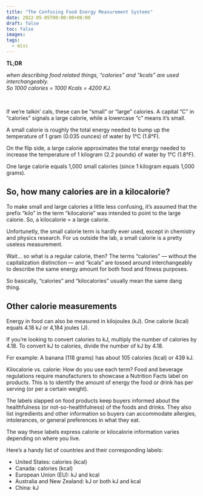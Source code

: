 ```yaml
---
title: "The Confusing Food Energy Measurement Systems"
date: 2022-05-05T00:00:00+08:00
draft: false
toc: false
images: 
tags:
  - misc
---
```


__TL;DR__

_when describing food related things, “calories” and “kcals” are used interchangeably.  
So 1000 calories = 1000 Kcals = 4200 KJ._

<br>

If we’re talkin’ cals, these can be “small” or “large” calories. A capital “C” in “calories” signals a large calorie, while a lowercase “c” means it’s small.

A small calorie is roughly the total energy needed to bump up the temperature of 1 gram (0.035 ounces) of water by 1°C (1.8°F).

On the flip side, a large calorie approximates the total energy needed to increase the temperature of 1 kilogram (2.2 pounds) of water by 1°C (1.8°F).

One large calorie equals 1,000 small calories (since 1 kilogram equals 1,000 grams).

## So, how many calories are in a kilocalorie?
To make small and large calories a little less confusing, it’s assumed that the prefix “kilo” in the term “kilocalorie” was intended to point to the large calorie. So, a kilocalorie = a large calorie.

Unfortunetly, the small calorie term is hardly ever used, except in chemistry and physics research. For us outside the lab, a small calorie is a pretty useless measurement.

Wait… so what is a regular calorie, then? The terms “calories” — without the capitalization distinction — and “kcals” are tossed around interchangeably to describe the same energy amount for both food and fitness purposes.

So basically, “calories” and “kilocalories” usually mean the same dang thing.

## Other calorie measurements
Energy in food can also be measured in kilojoules (kJ). One calorie (kcal) equals 4.18 kJ or 4,184 joules (J).

If you’re looking to convert calories to kJ, multiply the number of calories by 4.18. To convert kJ to calories, divide the number of kJ by 4.18.

For example: A banana (118 grams) has about 105 calories (kcal) or 439 kJ.

Kilocalorie vs. calorie: How do you use each term?
Food and beverage regulations require manufacturers to showcase a Nutrition Facts label on products. This is to identify the amount of energy the food or drink has per serving (or per a certain weight).

The labels slapped on food products keep buyers informed about the healthfulness (or not-so-healthfulness) of the foods and drinks. They also list ingredients and other information so buyers can accommodate allergies, intolerances, or general preferences in what they eat.

The way these labels express calorie or kilocalorie information varies depending on where you live.

Here’s a handy list of countries and their corresponding labels:

- United States: calories (kcal)
- Canada: calories (kcal)
- European Union (EU): kJ and kcal
- Australia and New Zealand: kJ or both kJ and kcal
- China: kJ
